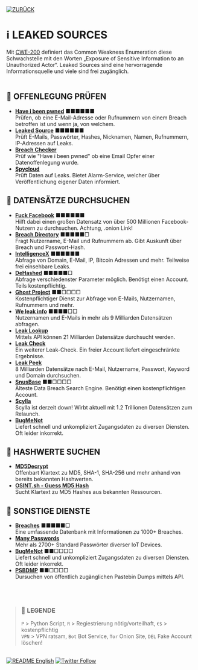 <div align="left">
  <a href="https://github.com/ot2i7ba/OSINT/blob/main/de/"><img alt="ZURÜCK" src="https://img.shields.io/badge/ZURÜCK-lightgrey.svg?style=for-the-badge"></a>
</div>

# ℹ️ LEAKED SOURCES
Mit [CWE-200](https://cwe.mitre.org/data/definitions/200.html "Common Weakness Enumeration - CWE-200") definiert das Common Weakness Enumeration diese Schwachstelle mit den Worten „Exposure of Sensitive Information to an Unauthorized Actor“. Leaked Sources sind eine hervorragende Informationsquelle und viele sind frei zugänglich.<br/><br/>

## 📑 OFFENLEGUNG PRÜFEN
- **[Have i been pwned](https://haveibeenpwned.com/ "Have i been pwned")** ■■■■■■<br/>
Prüfen, ob eine E-Mail-Adresse oder Rufnummern von einem Breach betroffen ist und wenn ja, von welchem.
- **[Leaked Source](https://leakedsource.ru/ "Leaked Source")** ■■■■■■<br/>
Prüft E-Mails, Passwörter, Hashes, Nicknamen, Namen, Rufnummern, IP-Adressen auf Leaks.
- **[Breach Checker](https://breachchecker.com/ "Breach Checker")**<br/>
Prüf wie "Have i been pwned" ob eine Email Opfer einer Datenoffenlegung wurde.
- **[Spycloud](https://spycloud.com/check-your-exposure/ "Spycloud")**<br/>
Prüft Daten auf Leaks. Bietet Alarm-Service, welcher über Veröffentlichung eigener Daten informiert. 

## 📑 DATENSÄTZE DURCHSUCHEN
- **[Fuck Facebook](http://4wbwa6vcpvcr3vvf4qkhppgy56urmjcj2vagu2iqgp3z656xcmfdbiqd.onion.pet/ "Fuck Facebook")** ■■■■■■<br/>
Hilft dabei einen großen Datensatz von über 500 Millionen Facebook-Nutzern zu durchsuchen. Achtung, .onion Link!
- **[Breach Directory](https://breachdirectory.org/ "Breach Directory")** ■■■■■□<br/>
Fragt Nutzername, E-Mail und Rufnummern ab. Gibt Auskunft über Breach und Passwort-Hash.
- **[IntelligenceX](https://intelx.io/ "IntelligenceX")** ■■■■■■<br/>
Abfrage von Domain, E-Mail, IP, Bitcoin Adressen und mehr. Teilweise frei einsehbare Leaks.
- **[DeHashed](https://dehashed.com/ "DeHashed")** ■■■■■□<br/>
Abfrage verschiedenster Parameter möglich. Benötigt einen Account. Teils kostenpflichtig.
- **[Ghost Project](https://ghostproject.fr/ "Ghost Project")** ■■□□□□<br/>
Kostenpflichtiger Dienst zur Abfrage von E-Mails, Nutzernamen, Rufnummern und mehr.
- **[We leak info](https://weleakinfo.to/ "We leak info")** ■■■■□□<br/>
Nutzernamen und E-Mails in mehr als 9 Milliarden Datensätzen abfragen.
- **[Leak Lookup](https://leak-lookup.com/ "Leak Lookup")**<br/>
Mittels API können 21 Milliarden Datensätze durchsucht werden.
- **[Leak Check](https://leakcheck.io/ "Leak Check")**<br/>
Ein weiterer Leak-Check. Ein freier Account liefert eingeschränkte Ergebnisse.
- **[Leak Peek](https://leakpeek.to/ "Leak Peek")**<br/>
8 Milliarden Datensätze nach E-Mail, Nutzername, Passwort, Keyword und Domain durchsuchen.
- **[SnusBase](https://snusbase.com/ "SnusBase")** ■■□□□□<br/>
Älteste Data Breach Search Engine. Benötigt einen kostenpflichtigen Account.
- **[Scylla](https://scylla.so/ "Scylla")**<br/>
Scylla ist derzeit down! Wirbt aktuell mit 1.2 Trillionen Datensätzen zum Relaunch.
- **[BugMeNot](http://bugmenot.com/ "BugMeNot")**<br/>
Liefert schnell und unkompliziert Zugangsdaten zu diversen Diensten. Oft leider inkorrekt.

## 📑 HASHWERTE SUCHEN
- **[MD5Decrypt](https://md5decrypt.net/en/Sha1/ "MD5Decrypt")**<br/>
Offenbart Klartext zu MD5, SHA-1, SHA-256 und mehr anhand von bereits bekannten Hashwerten.
- **[OSINT.sh - Guess MD5 Hash](https://osint.sh/md5/ "OSINT.sh - Guess MD5 Hash")**<br/>
Sucht Klartext zu MD5 Hashes aus bekannten Ressourcen.

## 📑 SONSTIGE DIENSTE
- **[Breaches](https://breaches.net/ "Breaches")** ■■■■■□<br/>
Eine umfassende Datenbank mit Informationen zu 1000+ Breaches.
- **[Many Passwords](https://many-passwords.github.io/ "Many Passwords")**<br/>
Mehr als 2700+ Standard Passwörter diverser IoT Devices.
- **[BugMeNot](http://bugmenot.com/ "BugMeNot")** ■■□□□□<br/>
Liefert schnell und unkompliziert Zugangsdaten zu diversen Diensten. Oft leider inkorrekt.
- **[PSBDMP](https://psbdmp.ws/ "PSBDMP")** ■■□□□□<br/>
Dursuchen von öffentlich zugänglichen Pastebin Dumps mittels API.

<br/><br/>
>### 📌 LEGENDE
>`P` > Python Script, `R` > Regiestrierung nötig/vorteilhaft, `€$` > kostenpflichtig<br/>`VPN` > VPN ratsam, `Bot` Bot Service, `Tor` Onion Site, `DEL` Fake Account löschen!

<br/>
<div align="left">
  <a href="https://github.com/ot2i7ba/OSINT/blob/main/en/README.md"><img alt="README English" src="https://img.shields.io/badge/README-English-lightgrey.svg?style=for-the-badge"></a>
  <a href="https://twitter.com/intent/follow?screen_name=ot2i7ba"><img alt="Twitter Follow" src="https://img.shields.io/twitter/follow/ot2i7ba?logo=twitter&logoColor=white&style=for-the-badge"></a>
</div>
